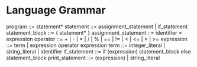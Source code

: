 # Language Grammar
program ::= statement*
statement ::= assignment_statement | if_statement
statement_block ::= { statement* }
assignment_statement ::= identifier = expression
operator ::= + | - | * | / | % | == | != | < | <= | > | >=
expression ::= term | expression operator expression
term ::= integer_literal | string_literal | identifier
if_statement ::= if (expression) statement_block else statement_block
print_statement ::= (expression) | string_literal